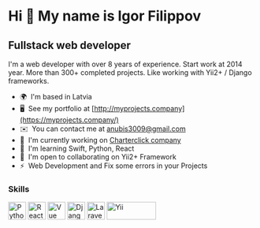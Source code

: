 Hi 👋 My name is Igor Filippov
==============================

Fullstack web developer
--------------------------

I'm a web developer with over 8 years of experience. Start work at 2014 year. More than 300+ completed projects. Like working with Yii2+ / Django frameworks.

* 🌍  I'm based in Latvia
* 🖥️  See my portfolio at [http://myprojects.company](https://myprojects.company/)
* ✉️  You can contact me at [anubis3009@gmail.com](mailto:anubis3009@gmail.com)
* 🚀  I'm currently working on [Charterclick company](https://charterclick.com)
* 🧠  I'm learning Swift, Python, React
* 🤝  I'm open to collaborating on Yii2+ Framework
* ⚡  Web Development and Fix some errors in your Projects

### Skills

<p align="left">
<a href="https://www.python.org/" target="_blank" rel="noreferrer"><img src="https://raw.githubusercontent.com/danielcranney/readme-generator/main/public/icons/skills/python-colored.svg" width="36" height="36" alt="Python" /></a>
<a href="https://reactjs.org/" target="_blank" rel="noreferrer"><img src="https://raw.githubusercontent.com/danielcranney/readme-generator/main/public/icons/skills/react-colored.svg" width="36" height="36" alt="React" /></a>
<a href="https://vuejs.org/" target="_blank" rel="noreferrer"><img src="https://raw.githubusercontent.com/danielcranney/readme-generator/main/public/icons/skills/vuejs-colored.svg" width="36" height="36" alt="Vue" /></a>
<a href="https://www.djangoproject.com/" target="_blank" rel="noreferrer"><img src="https://raw.githubusercontent.com/danielcranney/readme-generator/main/public/icons/skills/django-colored-dark.svg" width="36" height="36" alt="Django" /></a>
<a href="https://laravel.com/" target="_blank" rel="noreferrer"><img src="https://raw.githubusercontent.com/danielcranney/readme-generator/main/public/icons/skills/laravel-colored.svg" width="36" height="36" alt="Laravel" /></a>
<a href="https://yiiframework.com/" target="_blank" rel="noreferrer"><img src="https://www.yiiframework.com/image/logo.svg" width="100" height="36" alt="Yii" /></a>
</p>
